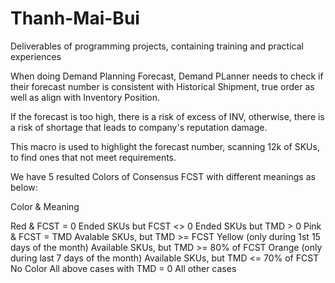 # Thanh-Mai-Bui
Deliverables of programming projects, containing training and practical experiences

When doing Demand Planning Forecast, Demand PLanner needs to check if their forecast number is consistent with Historical Shipment, true order as well as align with Inventory Position.

If the forecast is too high, there is a risk of excess of INV, otherwise, there is a risk of shortage that leads to company's reputation damage.

This macro is used to highlight the forecast number, scanning 12k of SKUs, to find ones that not meet requirements.



We have 5 resulted Colors of Consensus FCST with different meanings as below:


Color & Meaning

Red & FCST = 0
Ended SKUs but FCST <> 0
Ended SKUs but TMD > 0
Pink & FCST = TMD
Avalable SKUs, but TMD >= FCST
Yellow
(only during 1st 15 days of the month)
Available SKUs, but TMD >= 80% of FCST
Orange
(only during last 7 days of the month)
Available SKUs, but TMD <= 70% of FCST
No Color
All above cases with TMD = 0
All other cases

